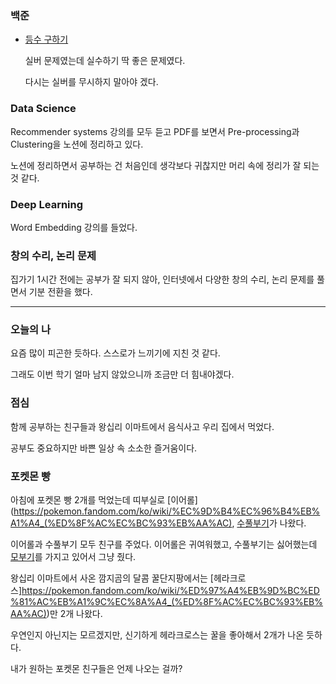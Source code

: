 ### 백준
- [등수 구하기](https://www.acmicpc.net/problem/1205)
  
  실버 문제였는데 실수하기 딱 좋은 문제였다.
  
  다시는 실버를 무시하지 말아야 겠다.
 
### Data Science

Recommender systems 강의를 모두 듣고 PDF를 보면서 Pre-processing과 Clustering을 노션에 정리하고 있다.

노션에 정리하면서 공부하는 건 처음인데 생각보다 귀찮지만 머리 속에 정리가 잘 되는 것 같다.

### Deep Learning

Word Embedding 강의를 들었다.

### 창의 수리, 논리 문제

집가기 1시간 전에는 공부가 잘 되지 않아, 인터넷에서 다양한 창의 수리, 논리 문제를 풀면서 기분 전환을 했다.

---

### 오늘의 나

요즘 많이 피곤한 듯하다. 스스로가 느끼기에 지친 것 같다.

그래도 이번 학기 얼마 남지 않았으니까 조금만 더 힘내야겠다.

### 점심

함께 공부하는 친구들과 왕십리 이마트에서 음식사고 우리 집에서 먹었다.

공부도 중요하지만 바쁜 일상 속 소소한 즐거움이다.

### 포켓몬 빵

아침에 포켓몬 빵 2개를 먹었는데 띠부실로 [이어롤](https://pokemon.fandom.com/ko/wiki/%EC%9D%B4%EC%96%B4%EB%A1%A4_(%ED%8F%AC%EC%BC%93%EB%AA%AC), [수풀부기](https://pokemon.fandom.com/ko/wiki/%EC%88%98%ED%92%80%EB%B6%80%EA%B8%B0_(%ED%8F%AC%EC%BC%93%EB%AA%AC))가 나왔다.

이어롤과 수풀부기 모두 친구를 주었다. 이어롤은 귀여워했고, 수풀부기는 싫어했는데 [모부기](https://pokemon.fandom.com/ko/wiki/%EB%AA%A8%EB%B6%80%EA%B8%B0_(%ED%8F%AC%EC%BC%93%EB%AA%AC))를 가지고 있어서 그냥 줬다.

왕십리 이마트에서 사온 깜지곰의 달콤 꿀단지팡에서는 [헤라크로스]https://pokemon.fandom.com/ko/wiki/%ED%97%A4%EB%9D%BC%ED%81%AC%EB%A1%9C%EC%8A%A4_(%ED%8F%AC%EC%BC%93%EB%AA%AC))만 2개 나왔다.

우연인지 아닌지는 모르겠지만, 신기하게 헤라크로스는 꿀을 좋아해서 2개가 나온 듯하다.

내가 원하는 포켓몬 친구들은 언제 나오는 걸까?
